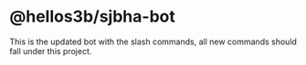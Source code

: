 # @hellos3b/sjbha-bot

This is the updated bot with the slash commands, all new commands should fall under this project.